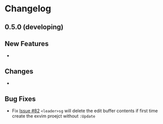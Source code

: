 # Changelog

## 0.5.0 (developing)

## New Features

 - 

## Changes

 - 

## Bug Fixes

 - Fix [Issue #82](https://github.com/exvim/main/issues/82) `<leader>sg` will delete the edit buffer contents if first time create the exvim proejct without `:Update`

